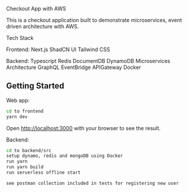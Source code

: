 Checkout App with AWS

This is a checkout application built to demonstrate microservices, event driven architecture
with AWS. 

Tech Stack

Frontend:
Next.js 
ShadCN UI
Tailwind CSS

Backend:
Typescript
Redis
DocumentDB
DynamoDB
Microservices Architecture
GraphQL
EventBridge
APIGateway
Docker

## Getting Started

Web app:

```bash
cd to frontend
yarn dev
```
Open [http://localhost:3000](http://localhost:3000) with your browser to see the result.

Backend:

```bash
cd to backend/src
setup dynamo, redis and mongoDB using Docker
run yarn
run yarn build
run serverless offline start

see postman collection included in tests for registering new user
```

